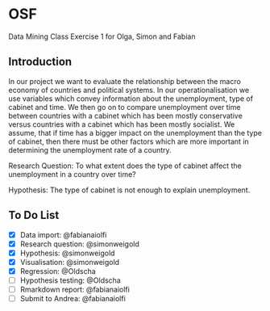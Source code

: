 # OSF
Data Mining Class Exercise 1 for Olga, Simon and Fabian

## Introduction
In our project we want to evaluate the relationship between the macro economy of countries and political systems. In our operationalisation we use variables which convey information about the unemployment, type of cabinet and time. We then go on to compare unemployment over time between countries with a cabinet which has been mostly conservative versus countries with a cabinet which has been mostly socialist.
We assume, that if time has a bigger impact on the unemployment than the type of cabinet, then there must be other factors which are more important in determining the unemployment rate of a country.

Research Question:
To what extent does the type of cabinet affect the unemployment in a country over time?

Hypothesis:
The type of cabinet is not enough to explain unemployment.

## To Do List
- [x] Data import: @fabianaiolfi
- [x] Research question: @simonweigold
- [x] Hypothesis: @simonweigold
- [x] Visualisation: @simonweigold
- [x] Regression: @Oldscha
- [ ] Hypothesis testing: @Oldscha
- [ ] Rmarkdown report: @fabianaiolfi
- [ ] Submit to Andrea: @fabianaiolfi
